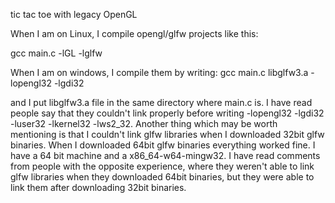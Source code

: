tic tac toe with legacy OpenGL

When I am on Linux, I compile opengl/glfw projects like this:

gcc main.c -lGL -lglfw

When I am on windows, I compile them by writing:
gcc main.c libglfw3.a -lopengl32 -lgdi32

and I put libglfw3.a file in the same directory where main.c is. I have read people say that they couldn't link properly before writing -lopengl32 -lgdi32 -luser32 -lkernel32 -lws2_32. Another thing which may be worth mentioning is that I couldn't link glfw libraries when I downloaded 32bit glfw binaries. When I downloaded 64bit glfw binaries everything worked fine. I have a 64 bit machine and a x86_64-w64-mingw32. I have read comments from people with the opposite experience, where they weren't able to link glfw libraries when they downloaded 64bit binaries, but they were able to link them after downloading 32bit binaries. 
